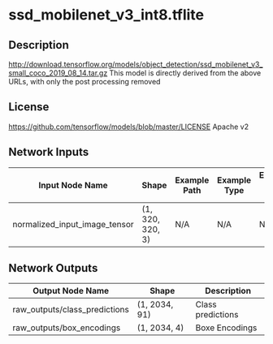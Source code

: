 # ssd_mobilenet_v3_int8.tflite

## Description
http://download.tensorflow.org/models/object_detection/ssd_mobilenet_v3_small_coco_2019_08_14.tar.gz
This model is directly derived from the above URLs, with only the post processing removed

## License
https://github.com/tensorflow/models/blob/master/LICENSE
Apache v2

## Network Inputs
| Input Node Name | Shape | Example Path | Example Type | Example Use Case |
|-----------------|-------|--------------|------------------|--------------|
| normalized_input_image_tensor | (1, 320, 320, 3) | N/A | N/A | N/A |

## Network Outputs
| Output Node Name | Shape | Description |
|------------------|-------|-------------|
| raw_outputs/class_predictions | (1, 2034, 91) | Class predictions |
| raw_outputs/box_encodings | (1, 2034, 4) | Boxe Encodings |
